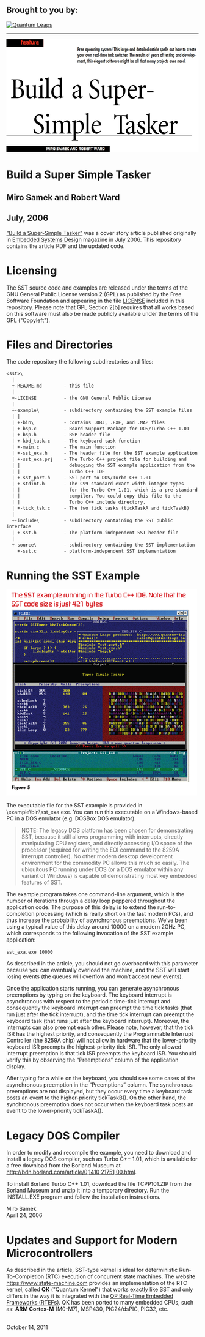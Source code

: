 ## Brought to you by:
[![Quantum Leaps](https://www.state-machine.com/attachments/logo_ql_400.png)](https://www.state-machine.com)

---------------------------------------------------------------------
[![Build a Super-Simple Tasker Article](img/thumbnail.jpg)](Super-Simple-Tasker.pdf)

# Build a Super Simple Tasker

## Miro Samek and Robert Ward
## July, 2006

["Build a Super-Simple Tasker"](Super-Simple-Tasker.pdf) was
a cover story article published originally in
[Embedded Systems Design](https://www.embedded.com/embedded-systems-design-july-2006)
magazine in July 2006. This repository contains the article PDF and the updated code.


# Licensing
The SST source code and examples are released under the terms of the GNU
General Public License version 2 (GPL) as published by the Free Software
Foundation and appearing in the file [LICENSE](LICENSE) included in this repository.
Please note that GPL Section 2[b] requires that all works based on this
software must also be made publicly available under the terms of the GPL
("Copyleft").


# Files and Directories
The <sst> code repository the following subdirectories and files:

```
<sst>\
  |
  +-README.md        - this file
  |
  +-LICENSE          - the GNU General Public License
  |
  +-example\         - subdirectory containing the SST example files
  | |
  | +-bin\           - contains .OBJ, .EXE, and .MAP files
  | +-bsp.c          - Board Support Package for DOS/Turbo C++ 1.01
  | +-bsp.h          - BSP header file
  | +-kbd_task.c     - The keyboard task function
  | +-main.c         - The main function
  | +-sst_exa.h      - The header file for the SST example application
  | +-sst_exa.prj    - The Turbo C++ project file for building and
  | |                  debugging the SST example application from the
  | |                  Turbo C++ IDE
  | +-sst_port.h     - SST port to DOS/Turbo C++ 1.01
  | +-stdint.h       - The C99 standard exact-width integer types
  | |                  for the Turbo C++ 1.01, which is a pre-standard
  | |                  compiler. You could copy this file to the
  | |                  Turbo C++ include directory.
  | +-tick_tsk.c     - The two tick tasks (tickTaskA and tickTaskB)
  |
  +-include\         - subdirectory containing the SST public interface
  | +-sst.h          - The platform-independent SST header file
  |
  +-source\          - subdirectory containing the SST implementation
    +-sst.c          - platform-independent SST implementation
```


# Running the SST Example
![SST Running in DOS Window](img/fig05.gif)

The executable file for the SST example is provided in
<sst>\example\bin\sst_exa.exe. You can run this executable on a
Windows-based PC in a DOS emulator (e.g. DOSBox DOS emulator).

> NOTE: The legacy DOS platform has been chosen for demonstrating SST, because
it still allows programming with interrupts, directly manipulating CPU registers,
and directly accessing I/O space of the processor (required for writing the EOI
command to the 8259A interrupt controller). No other modern desktop development
environment for the commodity PC allows this much so easily. The ubiquitous PC
running under DOS (or a DOS emulator within any variant of Windows) is capable
of demonstrating most key embedded features of SST.

The example program takes one command-line argument, which is the number of
iterations through a delay loop peppered throughout the application code.
The purpose of this delay is to extend the run-to-completion processing
(which is really short on the fast modern PCs), and thus increase the probability
of asynchronous preemptions. We’ve been using a typical value of this delay
around 10000 on a modern 2GHz PC, which corresponds to the following invocation
of the SST example application:

`sst_exa.exe 10000`

As described in the article, you should not go overboard with this parameter
because you can eventually overload the machine, and the SST will start losing
events (the queues will overflow and won’t accept new events).

Once the application starts running, you can generate asynchronous preemptions
by typing on the keyboard. The keyboard interrupt is asynchronous with respect
to the periodic time-tick interrupt and consequently the keyboard interrupt
can preempt the time tick tasks (that run just after the tick interrupt), and
the time tick interrupt can preempt the keyboard task (that runs just after
the keyboard interrupt). Moreover, the interrupts can also preempt each other.
Please note, however, that the tick ISR has the highest priority, and
consequently the Programmable Interrupt Controller (the 8259A chip) will not
allow in hardware that the lower-priority keyboard ISR preempts the
highest-priority tick ISR. The only allowed interrupt preemption is that tick
ISR preempts the keyboard ISR. You should verify this by observing the
“Preemptions” column of the application display.

After typing for a while on the keyboard, you should see some cases of the
asynchronous preemption in the “Preemptions” column. The synchronous
preemptions are not displayed, but they occur every time a keyboard task posts
an event to the higher-priority tickTaskB(). On the other hand, the
synchronous preemption does not occur when the keyboard task posts an event to
the lower-priority tickTaskA().


# Legacy DOS Compiler
In order to modify and recompile the example, you need to download and install
a legacy DOS compiler, such as Turbo C++ 1.01, which is available for a free download
from the Borland Museum at
http://bdn.borland.com/article/0,1410,21751,00.html.

To install Borland Turbo C++ 1.01, download the file TCPP101.ZIP from the
Borland Museum and unzip it into a temporary directory. Run the INSTALL.EXE
program and follow the installation instructions.

Miro Samek<br>
April 24, 2006


# Updates and Support for Modern Microcontrollers
As described in the article, SST-type kernel is ideal for deterministic
Run-To-Completion (RTC) execution of concurrent state machines. The website
https://www.state-machine.com provides an implementation of the RTC kernel, called
**QK** ("Quantum Kernel") that works exactly like SST and only differs in the way it
is integrated with the [QP Real-Time Embedded Frameworks (RTEFs)](https://www.state-machine.com/products).
QK has been ported to many embedded CPUs, such as: **ARM Cortex-M** (M0-M7), MSP430, PIC24/dsPIC, PIC32, etc.

<br>
October 14, 2011
